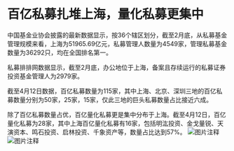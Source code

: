 # 百亿私募扎堆上海，量化私募更集中

中国基金业协会披露的最新数据显示，按36个辖区划分，截至2月底，从私募基金管理规模来看，上海为51965.69亿元，私募管理人数量为4549家，管理私募基金数量为36292只，均在全国排名第一。

私募排排网数据显示，截至2月底，办公地位于上海，备案且存续运行的私募证券投资基金管理人为2979家。

截至4月12日数据，百亿私募数量为115家，其中上海、北京、深圳三地的百亿私募数量分别为50家，25家，15家，仅此三地的巨头私募数量占比接近六成。

除了百亿私募数量占优，百亿量化私募更是集中分布于上海。截至4月12日，百亿量化私募为28家，其中上海百亿量化私募有16家，包括明汯投资、金戈量锐、天演资本、鸣石投资、启林投资、千象资产等，数量占比达到57%。
![图片注释](http://storage-uqer.datayes.com/6245aa787bf0370166768fd0/474e3b96-bb03-11ec-9ead-0242ac140002)
![图片注释](http://storage-uqer.datayes.com/6245aa787bf0370166768fd0/4f4efbf0-bb03-11ec-9ead-0242ac140002)
